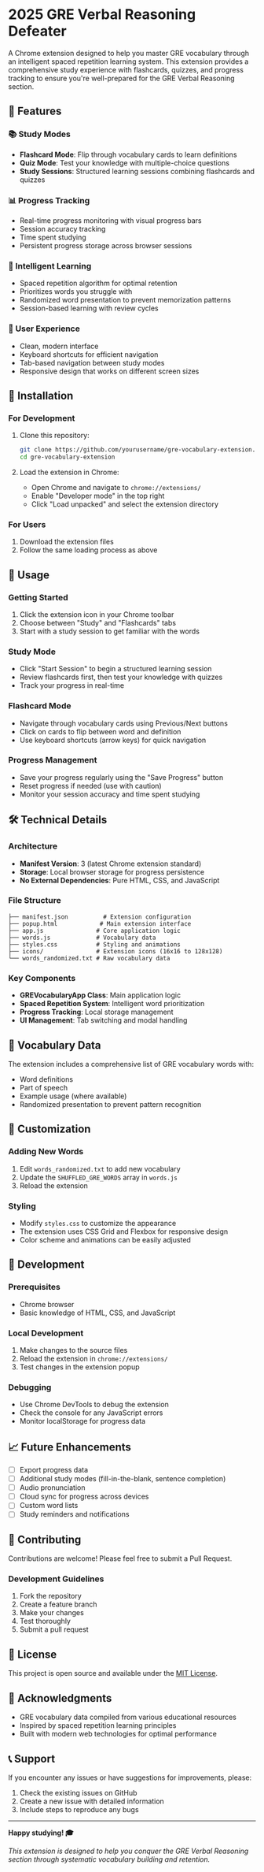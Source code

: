 # 2025 GRE Verbal Reasoning Defeater

A Chrome extension designed to help you master GRE vocabulary through an intelligent spaced repetition learning system. This extension provides a comprehensive study experience with flashcards, quizzes, and progress tracking to ensure you're well-prepared for the GRE Verbal Reasoning section.

## 🎯 Features

### 📚 Study Modes
- **Flashcard Mode**: Flip through vocabulary cards to learn definitions
- **Quiz Mode**: Test your knowledge with multiple-choice questions
- **Study Sessions**: Structured learning sessions combining flashcards and quizzes

### 📊 Progress Tracking
- Real-time progress monitoring with visual progress bars
- Session accuracy tracking
- Time spent studying
- Persistent progress storage across browser sessions

### 🧠 Intelligent Learning
- Spaced repetition algorithm for optimal retention
- Prioritizes words you struggle with
- Randomized word presentation to prevent memorization patterns
- Session-based learning with review cycles

### 🎨 User Experience
- Clean, modern interface
- Keyboard shortcuts for efficient navigation
- Tab-based navigation between study modes
- Responsive design that works on different screen sizes

## 🚀 Installation

### For Development
1. Clone this repository:
   ```bash
   git clone https://github.com/yourusername/gre-vocabulary-extension.git
   cd gre-vocabulary-extension
   ```

2. Load the extension in Chrome:
   - Open Chrome and navigate to `chrome://extensions/`
   - Enable "Developer mode" in the top right
   - Click "Load unpacked" and select the extension directory

### For Users
1. Download the extension files
2. Follow the same loading process as above

## 📖 Usage

### Getting Started
1. Click the extension icon in your Chrome toolbar
2. Choose between "Study" and "Flashcards" tabs
3. Start with a study session to get familiar with the words

### Study Mode
- Click "Start Session" to begin a structured learning session
- Review flashcards first, then test your knowledge with quizzes
- Track your progress in real-time

### Flashcard Mode
- Navigate through vocabulary cards using Previous/Next buttons
- Click on cards to flip between word and definition
- Use keyboard shortcuts (arrow keys) for quick navigation

### Progress Management
- Save your progress regularly using the "Save Progress" button
- Reset progress if needed (use with caution)
- Monitor your session accuracy and time spent studying

## 🛠️ Technical Details

### Architecture
- **Manifest Version**: 3 (latest Chrome extension standard)
- **Storage**: Local browser storage for progress persistence
- **No External Dependencies**: Pure HTML, CSS, and JavaScript

### File Structure
```
├── manifest.json          # Extension configuration
├── popup.html            # Main extension interface
├── app.js               # Core application logic
├── words.js             # Vocabulary data
├── styles.css           # Styling and animations
├── icons/               # Extension icons (16x16 to 128x128)
└── words_randomized.txt # Raw vocabulary data
```

### Key Components
- **GREVocabularyApp Class**: Main application logic
- **Spaced Repetition System**: Intelligent word prioritization
- **Progress Tracking**: Local storage management
- **UI Management**: Tab switching and modal handling

## 📝 Vocabulary Data

The extension includes a comprehensive list of GRE vocabulary words with:
- Word definitions
- Part of speech
- Example usage (where available)
- Randomized presentation to prevent pattern recognition

## 🎨 Customization

### Adding New Words
1. Edit `words_randomized.txt` to add new vocabulary
2. Update the `SHUFFLED_GRE_WORDS` array in `words.js`
3. Reload the extension

### Styling
- Modify `styles.css` to customize the appearance
- The extension uses CSS Grid and Flexbox for responsive design
- Color scheme and animations can be easily adjusted

## 🔧 Development

### Prerequisites
- Chrome browser
- Basic knowledge of HTML, CSS, and JavaScript

### Local Development
1. Make changes to the source files
2. Reload the extension in `chrome://extensions/`
3. Test changes in the extension popup

### Debugging
- Use Chrome DevTools to debug the extension
- Check the console for any JavaScript errors
- Monitor localStorage for progress data

## 📈 Future Enhancements

- [ ] Export progress data
- [ ] Additional study modes (fill-in-the-blank, sentence completion)
- [ ] Audio pronunciation
- [ ] Cloud sync for progress across devices
- [ ] Custom word lists
- [ ] Study reminders and notifications

## 🤝 Contributing

Contributions are welcome! Please feel free to submit a Pull Request.

### Development Guidelines
1. Fork the repository
2. Create a feature branch
3. Make your changes
4. Test thoroughly
5. Submit a pull request

## 📄 License

This project is open source and available under the [MIT License](LICENSE).

## 🙏 Acknowledgments

- GRE vocabulary data compiled from various educational resources
- Inspired by spaced repetition learning principles
- Built with modern web technologies for optimal performance

## 📞 Support

If you encounter any issues or have suggestions for improvements, please:
1. Check the existing issues on GitHub
2. Create a new issue with detailed information
3. Include steps to reproduce any bugs

---

**Happy studying! 🎓**

*This extension is designed to help you conquer the GRE Verbal Reasoning section through systematic vocabulary building and retention.* 